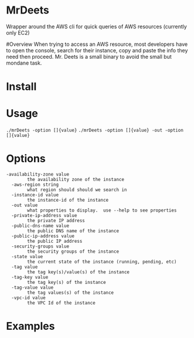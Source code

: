 # MrDeets
Wrapper around the AWS cli for quick queries of AWS resources (currently only EC2) 

#Overview
When trying to access an AWS resource, most developers have to open the console, search for their instance, copy and paste the info they need then proceed.  Mr. Deets is a small binary to avoid the small but mondane task.  

# Install


# Usage 
` ./mrDeets -option []{value} ` 
` ./mrDeets -option []{value} -out -option []{value} ` 

# Options
```shell
-availability-zone value
    	the availability zone of the instance
  -aws-region string
    	what region should should we search in
  -instance-id value
    	the instance-id of the instance
  -out value
    	what properties to display.  use --help to see properties
  -private-ip-address value
    	the private IP address
  -public-dns-name value
    	the public DNS name of the instance
  -public-ip-address value
    	the public IP address
  -security-groups value
    	the security groups of the instance
  -state value
    	the current state of the instance (running, pending, etc)
  -tag value
    	the tag key(s)/value(s) of the instance
  -tag-key value
    	the tag key(s) of the instance
  -tag-value value
    	the tag values(s) of the instance
  -vpc-id value
    	the VPC Id of the instance
```

# Examples 
